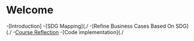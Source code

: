 # Welcome
-[Introduction]
-[SDG Mapping](./
-[Refine Business Cases Based On SDG](./
-[Course Reflection](./COURSE-REFLECTION.MD)
-[Code implementation](./
